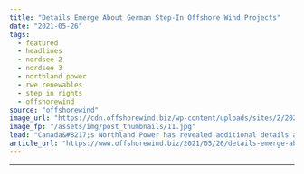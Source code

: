 ```yaml
---
title: "Details Emerge About German Step-In Offshore Wind Projects"
date: "2021-05-26"
tags: 
  - featured
  - headlines
  - nordsee 2
  - nordsee 3
  - northland power
  - rwe renewables
  - step in rights
  - offshorewind
source: "offshorewind"
image_url: "https://cdn.offshorewind.biz/wp-content/uploads/sites/2/2021/05/26112503/Details-Emerge-About-German-Step-In-Offshore-Wind-Projects.jpg"
image_fp: "/assets/img/post_thumbnails/11.jpg"
lead: "Canada&#8217;s Northland Power has revealed additional details about the two offshore wind projects for"
article_url: "https://www.offshorewind.biz/2021/05/26/details-emerge-about-german-step-in-offshore-wind-projects/"
---
```


---
